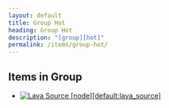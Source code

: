 ```yaml
---
layout: default
title: Group Hot
heading: Group Hot
description: "[group][hot]"
permalink: /items/group-hot/
---
```



## Items in Group

<ul class="list-items clearfix">
    <li><a href="{{site.baseurl}}/items/default-lava-source/"><img src="{{site.baseurl}}/assets/img/items/itemcubes/default_lava_source.png" data-toggle="tooltip" title="Lava Source [node][default:lava_source]"></a></li>
</ul>
